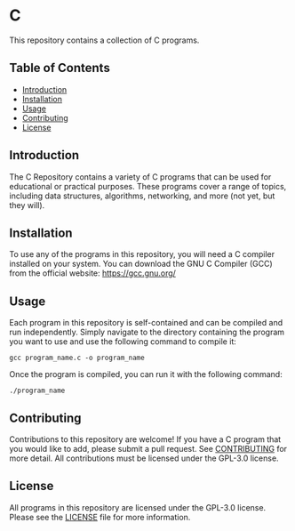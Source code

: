 # C

This repository contains a collection of C programs.

## Table of Contents

- [Introduction](#introduction)
- [Installation](#installation)
- [Usage](#usage)
- [Contributing](#contributing)
- [License](#license)

## Introduction

The C Repository contains a variety of C programs that can be used for educational or practical purposes. These programs cover a range of topics, including data structures, algorithms, networking, and more (not yet, but they will).

## Installation

To use any of the programs in this repository, you will need a C compiler installed on your system. You can download the GNU C Compiler (GCC) from the official website: https://gcc.gnu.org/

## Usage

Each program in this repository is self-contained and can be compiled and run independently. Simply navigate to the directory containing the program you want to use and use the following command to compile it:

```shell
gcc program_name.c -o program_name
```

Once the program is compiled, you can run it with the following command:

```shell
./program_name
```

## Contributing

Contributions to this repository are welcome! If you have a C program that you would like to add, please submit a pull request. See [CONTRIBUTING](./CONTRIBUTING.md) for more detail. All contributions must be licensed under the GPL-3.0 license.

## License

All programs in this repository are licensed under the GPL-3.0 license. Please see the [LICENSE](./LICENSE) file for more information.

